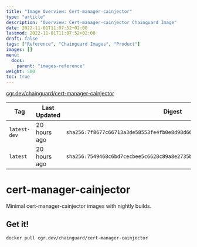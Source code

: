 ```yaml
---
title: "Image Overview: Cert-manager-cainjector"
type: "article"
description: "Overview: Cert-manager-cainjector Chainguard Image"
date: 2022-11-01T11:07:52+02:00
lastmod: 2022-11-01T11:07:52+02:00
draft: false
tags: ["Reference", "Chainguard Images", "Product"]
images: []
menu:
  docs:
    parent: "images-reference"
weight: 500
toc: true
---
```


[cgr.dev/chainguard/cert-manager-cainjector](https://github.com/chainguard-images/images/tree/main/images/cert-manager-cainjector)

| Tag          | Last Updated | Digest                                                                    |
|--------------|--------------|---------------------------------------------------------------------------|
| `latest-dev` | 20 hours ago | `sha256:7f8677c66713a3de58553fe4fb0e8d98d66b026f8b92b9226ed05f39ddb56efd` |
| `latest`     | 20 hours ago | `sha256:7549468c6bd7cecbee5c6628c89a8e2735b76c2440d791347bcedfe88529a908` |

# cert-manager-cainjector

Minimal cert-manager-cainjector images with nightly builds.

## Get it!

```shell
docker pull cgr.dev/chainguard/cert-manager-cainjector
```
